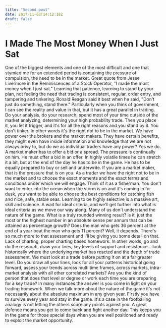 ```yaml
---
title: "Second post"
date: 2017-11-03T14:12:18Z
draft: false
---
```


# I Made The Most Money When I Just Sat

One of the biggest elements and one of the most difficult and one that stymied me for an
extended period is containing the pressure of compulsion, the need to be in the market. Great
quote from Jesse Livermore in the Reminiscences of a Stock Operator, "I made the most money
when I just sat." Learning that patience, learning to stand by your plan, not feeling the need that
trading is consistent, regular, order entry, and tampering and tinkering. Ronald Reagan said it best
when he said, "Don't just do something, stand there." Particularly when you think of government,
I can see the reality and value in that, but it has a great parallel in trading. Do your analysis, do
your research, spend most of your time outside of the market analyzing, determining your high
probability trade. Then you place it, you let it trigger, and it's for all the right reasons and you
stand by it. You don't tinker.
In other words it's the right not to be in the market. We have power over the brokers and the
market makers. They have certain benefits, they might even have inside information and
knowledge that we are not always privy to, but do we as individual traders have any power? Yes
we do. A market maker has to offer a bid or a spread. The pressure is continually on him. He must
offer a bid in an offer. In highly volatile times he can stretch it a bit, but at the end of the day he
has to be in the game. He has to be equally prepared to buy or sell and underwrite. If you are a
market maker, that is the pressure that is on you.
As a trader we have the right not to be in the market and to choose the exact moments and the
exact terms and conditions under which we will engage. Think of it as a fisherman. You don't want
to enter into the ocean when the storm is on and it's coming in for dusk, you want to be able to
choose the best conditions for catching fish and nice, safe, stable seas. Learning to be highly
selective is a massive art, skill and science. A wait for ideal criteria, and we'll get further into what
is ideal criteria as we move our way along.
Many of us don't understand the nature of the game. What is a truly rounded winning result? Is it
 just the most or the highest number in an absolute sense per annum that can be attained as
percentage growth? Does the man who gets 36 percent at the end of a year beat the man who
gets 11 percent? Well, it depends. There's so much more to that assessment and I'll be giving you
some detail on that.
Lack of charting, proper charting based homework. In other words, go and do the research, draw
your lines, key levels of support and resistance….look historically where the underlying market has
reacted and the depth of trade assessment. We must look at a trade before putting it on at a far
greater level. Do you draw all your lines, look for all your patterns historical going forward, assess
your trends across multi time frames, across markets, intra-market analysis with all other
correlated markets? Are you the kind of person that does that level or degree or work each time
you are preparing for a key trade? In many instances the answer is you come in light on your
trading homework.
When we talk more about the nature of the game it's not necessarily about the absolute
maximum in any given year. Firstly you have to survive every year and stay in the game. It's a case
in the footballing analogy is not letting the others score any points against you. A great defence
means you get to come back and fight another day. This keeps you in the game for those special
days when you are well positioned and ready to exploit the market opportunity.
